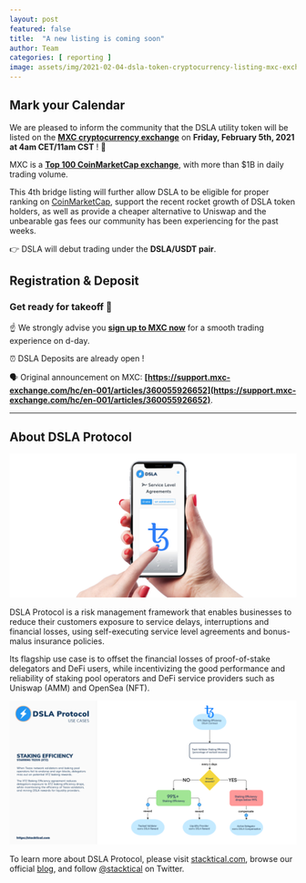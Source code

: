 ```yaml
---
layout: post
featured: false
title:  "A new listing is coming soon"
author: Team
categories: [ reporting ]
image: assets/img/2021-02-04-dsla-token-cryptocurrency-listing-mxc-exchange-february-5-2021-fintech-legaltech-insurtech-defi.jpg
---
```


## Mark your Calendar

We are pleased to inform the community that the DSLA utility token will be listed on the **[MXC cryptocurrency exchange](https://www.mxc.com/)** on **Friday, February 5th, 2021 at 4am CET/11am CST** ! 🎉

MXC is a **[Top 100 CoinMarketCap exchange](https://coinmarketcap.com/rankings/exchanges/)**, with more than $1B in daily trading volume. 

This 4th bridge listing will further allow DSLA to be eligible for proper ranking on [CoinMarketCap](https://coinmarketcap.com/currencies/dsla-protocol/), support the recent rocket growth of DSLA token holders, as well as provide a cheaper alternative to Uniswap and the unbearable gas fees our community has been experiencing for the past weeks.

👉 DSLA will debut trading under the **DSLA/USDT pair**.

## Registration & Deposit
### Get ready for takeoff 🚀

☝️ We strongly advise you **[sign up to MXC now](https://mxc.com)** for a smooth trading experience on d-day.

⏰ DSLA Deposits are already open !

🗣 Original announcement on MXC: **[https://support.mxc-exchange.com/hc/en-001/articles/360055926652](https://support.mxc-exchange.com/hc/en-001/articles/360055926652)**.

___

## About DSLA Protocol
[![DSLA Network, Tezos SLA](/assets/img/2021-01-22-stacktical-dsla-protocol-itsm-sla-tezos-xtz-staking-baking-fintech-legaltech-insurtech-defi.jpg)](https://stacktical.com)

DSLA Protocol is a risk management framework that enables businesses to reduce their customers exposure to service delays, interruptions and financial losses, using self-executing service level agreements and bonus-malus insurance policies.

Its flagship use case is to offset the financial losses of proof-of-stake delegators and DeFi users, while incentivizing the good performance and reliability of staking pool operators and DeFi service providers such as Uniswap (AMM) and OpenSea (NFT).

[![Tezos (XTZ) Baking Efficiency Agreement](/assets/img/dsla-protocol_activities_staking-efficiency_XTZ.png)](https://stacktical.com)

To learn more about DSLA Protocol, please visit [stacktical.com](https://stacktical.com), browse our official [blog](https://blog.stacktical.com), and follow [@stacktical](https://twitter.com/Stacktical) on Twitter.
